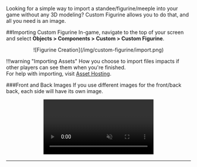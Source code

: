 Looking for a simple way to import a standee/figurine/meeple into your game without any 3D modeling? Custom Figurine allows you to do that, and all you need is an image.

##Importing Custom Figurine
In-game, navigate to the top of your screen and select **Objects > Components > Custom > Custom Figurine**.

<center>![Figurine Creation](/img/custom-figurine/import.png)</center>

!!!warning "Importing Assets"
    How you choose to import files impacts if other players can see them when you're finished.<br>For help with importing, visit [Asset Hosting](asset-importing).

###Front and Back Images
If you use different images for the front/back back, each side will have its own image.

<center>
    <video controls
        loop
        autoPlay
        muted
        src="/Tabletop-Simulator-Knowledge-Base/img/custom-figurine/example.webm">
        Sorry, your browser doesn't support embedded videos.
    </video>
</center>

---
